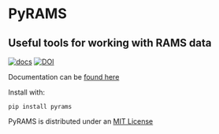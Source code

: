 # PyRAMS 
## Useful tools for working with RAMS data

[![docs](https://github.com/lsterzinger/pyrams/actions/workflows/main.yml/badge.svg)](htthttps://lucassterzinger.com/pyrams)
[![DOI](https://zenodo.org/badge/176599749.svg)](https://zenodo.org/badge/latestdoi/176599749)



Documentation can be [found here](https://ramslibs.readthedocs.io/en/stable)

Install with:
```
pip install pyrams
``` 
PyRAMS is distributed under an [MIT License](LICENSE)
